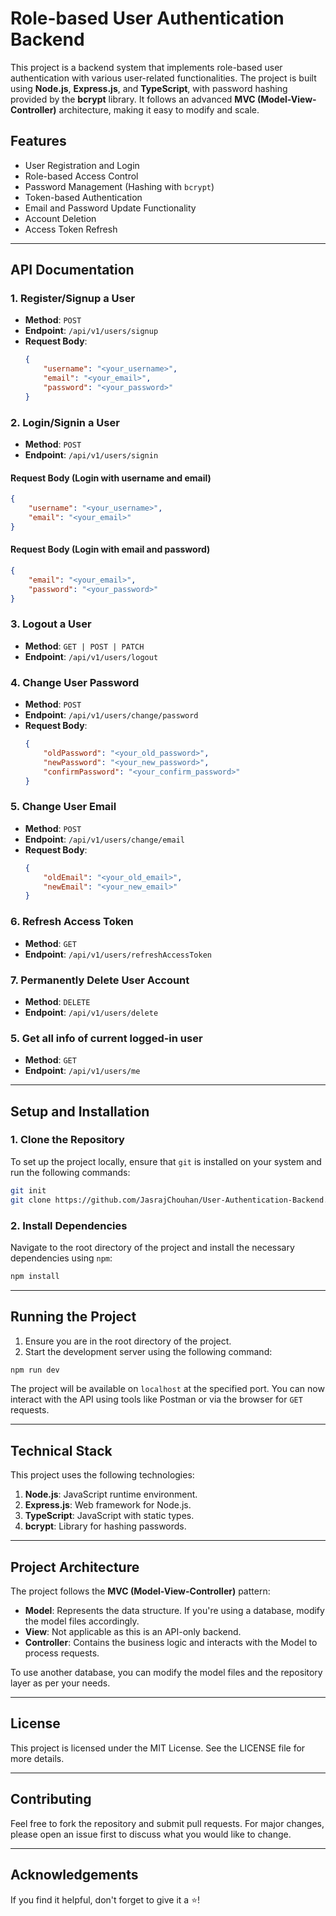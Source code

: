 
# Role-based User Authentication Backend

This project is a backend system that implements role-based user authentication with various user-related functionalities. The project is built using **Node.js**, **Express.js**, and **TypeScript**, with password hashing provided by the **bcrypt** library. It follows an advanced **MVC (Model-View-Controller)** architecture, making it easy to modify and scale.

## Features
- User Registration and Login
- Role-based Access Control
- Password Management (Hashing with `bcrypt`)
- Token-based Authentication
- Email and Password Update Functionality
- Account Deletion
- Access Token Refresh

---

## API Documentation

### 1. Register/Signup a User
- **Method**: `POST`
- **Endpoint**: `/api/v1/users/signup`
- **Request Body**:
  ```json
  {
      "username": "<your_username>",
      "email": "<your_email>",
      "password": "<your_password>"
  }
  ```

### 2. Login/Signin a User
- **Method**: `POST`
- **Endpoint**: `/api/v1/users/signin`

#### Request Body (Login with username and email)
```json
{
    "username": "<your_username>",
    "email": "<your_email>"
}
```

#### Request Body (Login with email and password)
```json
{
    "email": "<your_email>",
    "password": "<your_password>"
}
```

### 3. Logout a User
- **Method**: `GET | POST | PATCH`
- **Endpoint**: `/api/v1/users/logout`

### 4. Change User Password
- **Method**: `POST`
- **Endpoint**: `/api/v1/users/change/password`
- **Request Body**:
  ```json
  {
      "oldPassword": "<your_old_password>",
      "newPassword": "<your_new_password>",
      "confirmPassword": "<your_confirm_password>"
  }
  ```

### 5. Change User Email
- **Method**: `POST`
- **Endpoint**: `/api/v1/users/change/email`
- **Request Body**:
  ```json
  {
      "oldEmail": "<your_old_email>",
      "newEmail": "<your_new_email>"
  }
  ```

### 6. Refresh Access Token
- **Method**: `GET`
- **Endpoint**: `/api/v1/users/refreshAccessToken`

### 7. Permanently Delete User Account
- **Method**: `DELETE`
- **Endpoint**: `/api/v1/users/delete`



### 5. Get all info of current logged-in user
- **Method**: `GET`
- **Endpoint**: `/api/v1/users/me`


---

## Setup and Installation

### 1. Clone the Repository
To set up the project locally, ensure that `git` is installed on your system and run the following commands:

```bash
git init
git clone https://github.com/JasrajChouhan/User-Authentication-Backend.git
```

### 2. Install Dependencies
Navigate to the root directory of the project and install the necessary dependencies using `npm`:

```bash
npm install
```

---

## Running the Project

1. Ensure you are in the root directory of the project.
2. Start the development server using the following command:

```bash
npm run dev
```

The project will be available on `localhost` at the specified port. You can now interact with the API using tools like Postman or via the browser for `GET` requests.

---

## Technical Stack

This project uses the following technologies:

1. **Node.js**: JavaScript runtime environment.
2. **Express.js**: Web framework for Node.js.
3. **TypeScript**: JavaScript with static types.
4. **bcrypt**: Library for hashing passwords.

---

## Project Architecture

The project follows the **MVC (Model-View-Controller)** pattern:

- **Model**: Represents the data structure. If you're using a database, modify the model files accordingly.
- **View**: Not applicable as this is an API-only backend.
- **Controller**: Contains the business logic and interacts with the Model to process requests.

To use another database, you can modify the model files and the repository layer as per your needs.

---

## License

This project is licensed under the MIT License. See the LICENSE file for more details.

---

## Contributing

Feel free to fork the repository and submit pull requests. For major changes, please open an issue first to discuss what you would like to change.

---

## Acknowledgements

If you find it helpful, don't forget to give it a ⭐️!
